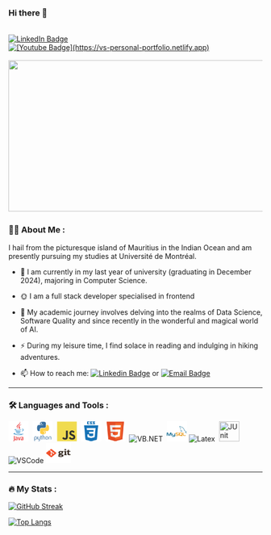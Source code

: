 ### Hi there 👋

<!--
used tutorial from https://www.sitepoint.com/github-profile-readme/ to create this README


**mildshield14/mildshield14** is a ✨ _special_ ✨ repository because its `README.md` (this file) appears on your GitHub profile.

Here are some ideas to get you started:

- 🔭 I’m currently working on ...
- 🌱 I’m currently learning ...
- 👯 I’m looking to collaborate on ...
- 🤔 I’m looking for help with ...
- 💬 Ask me about ...
- 📫 How to reach me: ...
- 😄 Pronouns: ...
- ⚡ Fun fact: ...
-->
<img src="https://komarev.com/ghpvc/?username=mildshield14&style=flat-square&color=blue" alt=""/>
<div id="badges">
  <a href="https://www.linkedin.com/in/vennilasooben/">
    <img src="https://img.shields.io/badge/LinkedIn-blue?style=for-the-badge&logo=linkedin&logoColor=white" alt="LinkedIn Badge"/>
  </a>
  <a href="https://vs-personal-portfolio.netlify.app">
    <img src="https://img.shields.io/badge/Personal Website-red?style=for-the-badge&logo=computer&logoColor=white" alt="[Youtube Badge](https://vs-personal-portfolio.netlify.app)"/>
  </a>
</div>

<br>

<div align="center">

  <img src="https://media.giphy.com/media/3o6ZsXhBzpoRApBkPK/giphy.gif" width="600" height="300"/>
</div>

### :woman_technologist: About Me :
I hail from the picturesque island of Mauritius in the Indian Ocean and am presently pursuing my studies at Université de Montréal.

- 🏫  I am currently in my last year of university (graduating in December 2024), majoring in Computer Science.
  
- 🌞  I am a full stack developer specialised in frontend

- :seedling: My academic journey involves delving into the realms of Data Science, Software Quality and since recently in the wonderful and magical world of AI.

- :zap: During my leisure time, I find solace in reading and indulging in hiking adventures.

- :mailbox: How to reach me: [![Linkedin Badge](https://img.shields.io/badge/-linkedin-blue?style=flat&logo=Linkedin&logoColor=white)](https://www.linkedin.com/in/vennilasooben/) or [![Email Badge](https://img.shields.io/badge/-Email-green?style=flat&logo=Outlook&logoColor=white)](mailto:vennila.sooben@umontreal.ca)

---

### :hammer_and_wrench: Languages and Tools :
<div>
  <img src="https://github.com/devicons/devicon/blob/master/icons/java/java-original-wordmark.svg" title="Java" alt="Java" width="40" height="40"/>&nbsp;
   <img src="https://github.com/devicons/devicon/blob/master/icons/python/python-original-wordmark.svg" title="Python" alt="Python" width="40" height="40"/>&nbsp;
  <img src="https://github.com/devicons/devicon/blob/master/icons/javascript/javascript-original.svg" title="JavaScript" alt="JavaScript" width="40" height="40"/>&nbsp;
  <img src="https://github.com/devicons/devicon/blob/master/icons/css3/css3-plain-wordmark.svg"  title="CSS3" alt="CSS" width="40" height="40"/>&nbsp;
  <img src="https://github.com/devicons/devicon/blob/master/icons/html5/html5-original.svg" title="HTML5" alt="HTML" width="40" height="40"/>&nbsp;
  <img src="https://hackr.io/tutorials/learn-visual-basic-net-vb/logo/logo-visual-basic-net-vb?ver=1673280142"  title="VB.NET" alt="VB.NET" width="40" height="40"/>&nbsp;
  <img src="https://github.com/devicons/devicon/blob/master/icons/mysql/mysql-original-wordmark.svg" title="MySQL"  alt="MySQL" width="40" height="40"/>
  <img src="https://mathvault.ca/wp-content/uploads/latex-logo1.jpg"  title="Latex" alt="Latex" width="40" height="40"/>&nbsp;
  <img src="https://junit.org/junit4/images/junit5-banner.png" title="JUnit" **alt="Junit" width="40" height="40"/>
   <img src="https://upload.wikimedia.org/wikipedia/commons/thumb/9/9a/Visual_Studio_Code_1.35_icon.svg/1024px-Visual_Studio_Code_1.35_icon.svg.png" alt="VSCode" width="30" height="30"/>
  <img src="https://github.com/devicons/devicon/blob/master/icons/git/git-original-wordmark.svg" title="Git" **alt="Git" width="50" height="40"/>
 
</div>

---

### :fire: My Stats :
[![GitHub Streak](http://github-readme-streak-stats.herokuapp.com?user=mildshield14&theme=dark&background=000000)](https://git.io/streak-stats)

[![Top Langs](https://github-readme-stats.vercel.app/api/top-langs/?username=mildshield14&layout=compact&theme=vision-friendly-dark)](https://github.com/anuraghazra/github-readme-stats)
